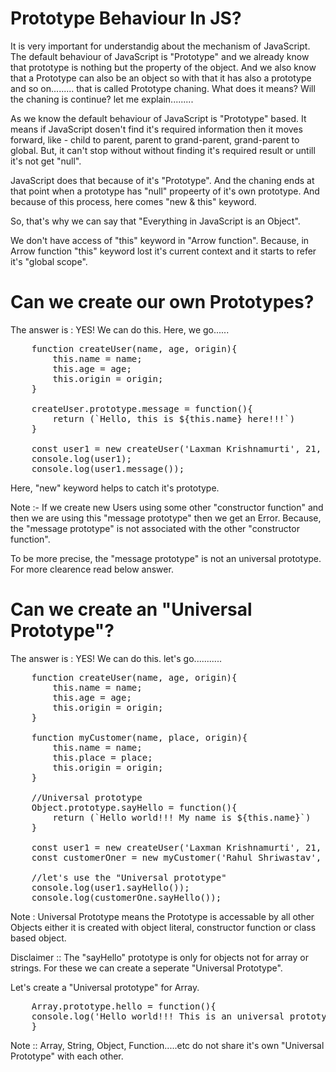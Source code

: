 # Prototype Behaviour In JS?

It is very important for understandig about the mechanism of JavaScript. The default behaviour of JavaScript is "Prototype" and we already know that prototype is nothing but the property of the object. And we also know that a Prototype can also be an object so with that it has also a prototype and so on......... that is called Prototype chaning. What does it means? Will the chaning is continue? let me explain.........

As we know the default behaviour of JavaScript is "Prototype" based. It means if JavaScript dosen't find it's required information then it moves forward, like - child to parent, parent to grand-parent, grand-parent to global. But, it can't stop without without finding it's required result or untill it's not get "null".

JavaScript does that because of it's "Prototype". And the chaning ends at that point when a prototype has "null" propeerty of it's own prototype. And because of this process, here comes "new & this" keyword.

So, that's why we can say that "Everything in JavaScript is an Object".

We don't have access of "this" keyword in "Arrow function". Because, in Arrow function "this" keyword lost it's current context and it starts to refer it's "global scope".

# Can we create our own Prototypes?

The answer is : YES! We can do this. Here, we go......

<pre>
    function createUser(name, age, origin){
        this.name = name;
        this.age = age;
        this.origin = origin;
    }

    createUser.prototype.message = function(){
        return (`Hello, this is ${this.name} here!!!`)
    }

    const user1 = new createUser('Laxman Krishnamurti', 21, 'India');
    console.log(user1);
    console.log(user1.message());
</pre>

Here, "new" keyword helps to catch it's prototype.

Note :- If we create new Users using some other "constructor function" and then we are using this "message prototype" then we get an Error. Because, the "message prototype" is not associated with the other "constructor function". 

To be more precise, the "message prototype" is not an universal prototype. For more clearence read below answer.

# Can we create an "Universal Prototype"?

The answer is : YES! We can do this. let's go...........

<pre>
    function createUser(name, age, origin){
        this.name = name;
        this.age = age;
        this.origin = origin;
    }

    function myCustomer(name, place, origin){
        this.name = name;
        this.place = place;
        this.origin = origin;
    }

    //Universal prototype
    Object.prototype.sayHello = function(){
        return (`Hello world!!! My name is ${this.name}`)
    }

    const user1 = new createUser('Laxman Krishnamurti', 21, 'India');
    const customerOner = new myCustomer('Rahul Shriwastav', 'Gujarat', 'India');

    //let's use the "Universal prototype"
    console.log(user1.sayHello());
    console.log(customerOne.sayHello());
</pre>

Note : Universal Prototype means the Prototype is accessable by all other Objects either it is created with object literal, constructor function or class based object.

Disclaimer :: The "sayHello" prototype is only for objects not for array or strings. For these we can create a seperate "Universal Prototype". 

Let's create a "Universal prototype" for Array. 

<pre>
    Array.prototype.hello = function(){
    console.log('Hello world!!! This is an universal prototype for arrays.');
    }
</pre>

Note :: Array, String, Object, Function.....etc do not share it's own "Universal Prototype" with each other.